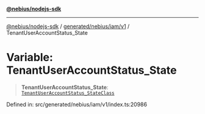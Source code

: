 [**@nebius/nodejs-sdk**](../../../../../README.md)

---

[@nebius/nodejs-sdk](../../../../../README.md) / [generated/nebius/iam/v1](../README.md) / TenantUserAccountStatus_State

# Variable: TenantUserAccountStatus_State

> **TenantUserAccountStatus_State**: [`TenantUserAccountStatus_StateClass`](../type-aliases/TenantUserAccountStatus_StateClass.md)

Defined in: src/generated/nebius/iam/v1/index.ts:20986
